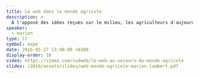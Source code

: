 ```yaml
---
title: Le web dans le monde agricole
description: >-
  À l'opposé des idées reçues sur le milieu, les agriculteurs d'aujourd'hui utilisent de nombreuses applications web pour faciliter leur quotidien. Il reste encore de nombreux besoins à couvrir… développeurs <em>l'ageekculture</em> a besoin de vous !
speaker:
  - marion
type: lt
symbol: expe
date: 2016-05-27 13:40:00 +0100
display-order: 10
video: https://vimeo.com/sudweb/le-web-au-secours-du-monde-agricole
slides: /2016/assets/slides/web-monde-agricole-marion-lambert.pdf
---
```

